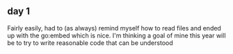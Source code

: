 ## day 1

Fairly easily, had to (as always) remind myself how to read files and ended up with the go:embed which is nice.
I'm thinking a goal of mine this year will be to try to write reasonable code that can be understood
